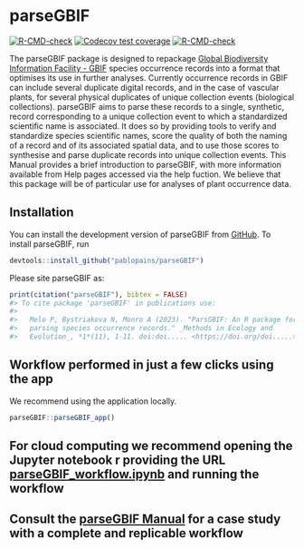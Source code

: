 
<!-- README.md is generated from README.Rmd. Please edit that file -->

# parseGBIF

<!-- badges: start -->

[![R-CMD-check](https://github.com/p/parseGBIF/pablopains/R-CMD-check/badge.svg)](https://github.com/pablopains/parseGBIF/actions)
[![Codecov test
coverage](https://codecov.io/gh/pablopains/parseGBIF/branch/main/graph/badge.svg)](https://app.codecov.io/gh/pablopains/parseGBIF?branch=main)
[![R-CMD-check](https://github.com/pablopains/parseGBIF/actions/workflows/R-CMD-check.yaml/badge.svg)](https://github.com/pablopains/parseGBIF/actions/workflows/R-CMD-check.yaml)

<!-- badges: end -->

The parseGBIF package is designed to repackage [Global Biodiversity
Information Facility - GBIF](https://www.gbif.org/) species occurrence
records into a format that optimises its use in further analyses.
Currently occurrence records in GBIF can include several duplicate
digital records, and in the case of vascular plants, for several
physical duplicates of unique collection events (biological
collections). parseGBIF aims to parse these records to a single,
synthetic, record corresponding to a unique collection event to which a
standardized scientific name is associated. It does so by providing
tools to verify and standardize species scientific names, score the
quality of both the naming of a record and of its associated spatial
data, and to use those scores to synthesise and parse duplicate records
into unique collection events. This Manual provides a brief introduction
to parseGBIF, with more information available from Help pages accessed
via the help fuction. We believe that this package will be of particular
use for analyses of plant occurrence data.

## Installation

You can install the development version of parseGBIF from
[GitHub](https://github.com/pablopains/parseGBIF). To install parseGBIF,
run

``` r
devtools::install_github("pablopains/parseGBIF")
```

Please site parseGBIF as:

``` r
print(citation("parseGBIF"), bibtex = FALSE)
#> To cite package 'parseGBIF' in publications use:
#> 
#>   Melo P, Bystriakova N, Monro A (2023). "ParsGBIF: An R package for
#>   parsing species occurrence records." _Methods in Ecology and
#>   Evolution_, *1*(11), 1-11. doi:doi..... <https://doi.org/doi.....>.
```

## **Workflow performed in just a few clicks using the app**

We recommend using the application locally.

``` r
parseGBIF::parseGBIF_app()
```

## **For cloud computing we recommend opening the Jupyter notebook r providing the URL [parseGBIF_workflow.ipynb](https://raw.githubusercontent.com/pablopains/parseGBIF/main/Jupyter%20notebook/parseGBIF_workflow.ipynb) and running the workflow**

## **Consult the [parseGBIF Manual](https://github.com/pablopains/parseGBIF/blob/main/parseGBIF_Manual.pdf) for a case study with a complete and replicable workflow**
